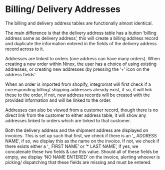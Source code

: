 # Billing/ Delivery Addresses

The billing and delivery address tables are functionally almost identical.

The main difference is that the delivery address table has a button ‘billing address same as delivery address’, this will create a billing address record and duplicate the information entered in the fields of the delivery address record across to it.

Addresses are linked to orders (one address can have many orders). When creating a new order within Ninox, the user has a choice of using existing addresses, or creating new addresses (by pressing the ‘+’ icon on the address fields’

When an order is imported from shopify, integromat will first check if a corresponding billing/ shipping addresses already exist, if so, it will link these to the order, if not, new address records will be created with the provided information and will be linked to the order.

Addresses can also be viewed from a customer record, though there is no direct link from the customer to either address table, it will show any addresses linked to orders which are linked to that customer.

Both the delivery address and the shipment address are displayed on invoices. This is set up such that first, we check if there is an ‘_ ADDRESS NAME’, if so, we display this as the name on the invoice. If not, we check if there exists either a ‘_ FIRST NAME’ or ‘\* LAST NAME’, if yes, we concatenate these two fields & use this value. Should all of these fields be empty, we display ‘NO NAME ENTERED’ on the invoice, alerting whoever is picking/ dispatching that these fields are missing and must be entered.

